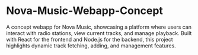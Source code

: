 # Nova-Music-Webapp-Concept
A concept webapp for Nova Music, showcasing a platform where users can interact with radio stations, view current tracks, and manage playback. Built with React for the frontend and Node.js for the backend, this project highlights dynamic track fetching, adding, and management features.
